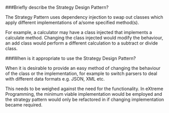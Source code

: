 ###Briefly describe the Strategy Design Pattern?

The Strategy Pattern uses dependency injection to swap out classes which
apply different implementations of a/some specified method(s). 

For example, a calculator may have a class injected that implements a
calculate method. Changing the class injected would modify the behaviour,
an add class would perform a different calculation to a subtract or divide
class.

###When is it appropriate to use the Strategy Design Pattern?

When it is desirable to provide an easy method of changing the behaviour
of the class or the implementation, for example to switch parsers to deal
with different data formats e.g. JSON, XML etc.

This needs to be weighed against the need for the functionality. In eXtreme
Programming, the minimum viable implementation would be employed and the
strategy pattern would only be refactored in if changing implementation 
became required.